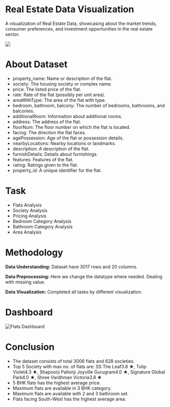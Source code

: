 # Real Estate Data Visualization

A visualization of Real Estate Data, showcasing about the market trends, consumer preferences, and investment opportunities in the real estate sector.

<img src = "https://www.regnews.in/wp-content/uploads/2024/01/realty-trends-2024.jpg">

# About Dataset
* property_name: Name or description of the flat.
* society: The housing society or complex name.
* price: The listed price of the flat.
* rate: Rate of the flat (possibly per unit area).
* areaWithType: The area of the flat with type.
* bedroom, bathroom, balcony: The number of bedrooms, bathrooms, and balconies.
* additionalRoom: Information about additional rooms.
* address: The address of the flat.
* floorNum: The floor number on which the flat is located.
* facing: The direction the flat faces.
* agePossession: Age of the flat or possession details.
* nearbyLocations: Nearby locations or landmarks.
* description: A description of the flat.
* furnishDetails: Details about furnishings.
* features: Features of the flat.
* rating: Ratings given to the flat.
* property_id: A unique identifier for the flat.
  
# Task
* Flats Analysis
* Society Analysis
* Pricing Analysis
* Bedroom Category Analysis
* Bathroom Category Analysis
* Area Analysis
  
# Methodology
**Data Understanding:** Dataset have 3017 rows and 20 columns. 

**Data Preprocessing:** Here we change the datatype where needed. Dealing with missing value.

**Data Visualization:** Completed all tasks by different visualization.

# Dashboard
![Flats Dashboard](https://github.com/divyanshi14/Real_Estate_Data_Visualization/assets/73298718/62c0412a-089c-40b8-98ad-6d472988823c)

# Conclusion
* The dataset consists of total 3006 flats and 628 societies.
* Top 5 Society with max no. of flats are: SS The Leaf3.8 ★, Tulip Violet4.3 ★, Shapoorji Pallonji Joyville Gurugram4.0 ★, Signature Global Park4.0 ★, Shree Vardhman Victoria3.8 ★
* 5 BHK flats has the highest average price.
* Maximum flats are available in 3 BHK category.
* Maximum flats are available with 2 and 3 bathroom set.
* Flats facing South-West has the highest average area.
